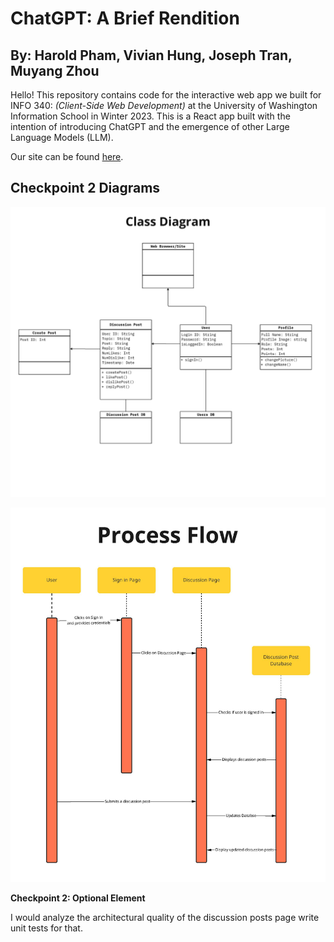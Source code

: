 # ChatGPT: A Brief Rendition
## By: Harold Pham, Vivian Hung, Joseph Tran, Muyang Zhou

Hello! This repository contains code for the interactive web app we built for INFO 340: *(Client-Side Web Development)* at the University of Washington Information School in Winter 2023. This is a React app built with the intention of introducing ChatGPT and the emergence of other Large Language Models (LLM).

Our site can be found [here](https://chatgpt-a-brief-rendition.web.app/home).


## Checkpoint 2 Diagrams
![Checkpoint 2 Class Diagram](./images/codebase_structure.jpg)

![Checkpoint 2 Process Flow Diagram](./images/process_flow.jpg)


**Checkpoint 2: Optional Element**

I would analyze the architectural quality of the discussion posts page write unit tests for that.
